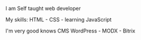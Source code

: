 I am Self taught web developer

My skills: HTML - CSS - learning JavaScript

I'm very good knows CMS WordPress - MODX - Bitrix
